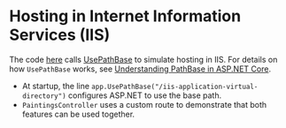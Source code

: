 # Hosting in Internet Information Services (IIS)

The code [here](https://github.com/json-api-dotnet/JsonApiDotNetCore/tree/master/test/JsonApiDotNetCoreTests/IntegrationTests/HostingInIIS) calls [UsePathBase](https://learn.microsoft.com/dotnet/api/microsoft.aspnetcore.builder.usepathbaseextensions.usepathbase) to simulate hosting in IIS.
For details on how `UsePathBase` works, see [Understanding PathBase in ASP.NET Core](https://andrewlock.net/understanding-pathbase-in-aspnetcore/).

- At startup, the line `app.UsePathBase("/iis-application-virtual-directory")` configures ASP.NET to use the base path.
- `PaintingsController` uses a custom route to demonstrate that both features can be used together.
